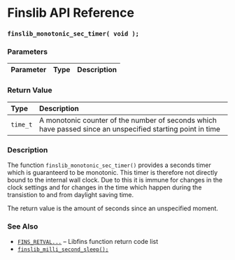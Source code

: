 # Finslib API Reference

### `finslib_monotonic_sec_timer( void );`

### Parameters

| Parameter | Type | Description |
| :--- | :--- | :--- |

### Return Value

| Type | Description |
| :--- | :--- |
|`time_t`|A monotonic counter of the number of seconds which have passed since an unspecified starting point in time|

### Description

The function `finslib_monotonic_sec_timer()` provides a seconds timer which is guaranteerd to be monotonic. This timer
is therefore not directly bound to the internal wall clock. Due to this it is immune for changes in the clock settings
and for changes in the time which happen during the transistion to and from daylight saving time.

The return value is the amount of seconds since an unspecified moment.

### See Also

* [`FINS_RETVAL...`](FINS_RETVAL.md) &ndash; Libfins function return code list
* [`finslib_milli_second_sleep();`](finslib_milli_second_sleep.md)
